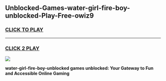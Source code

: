 
## Unblocked-Games-water-girl-fire-boy-unblocked-Play-Free-owiz9
<h3>
<a href="https://premium76.site?title=water-girl-fire-boy-unblocked&ref=21A">CLICK TO PLAY</a></h3>
<hr>

<h3>
<a href="https://premium76.site?title=water-girl-fire-boy-unblocked&ref=21A">CLICK 2 PLAY</a>
  
</h3>

<a href="https://premium76.site?title=water-girl-fire-boy-unblocked&ref=21A"><img src="https://clearcache.store/games.png"></a>


**water-girl-fire-boy-unblocked games unblocked: Your Gateway to Fun and Accessible Online Gaming**
